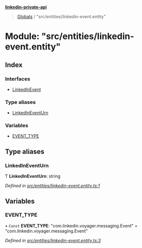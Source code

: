 **[linkedin-private-api](../README.md)**

> [Globals](../globals.md) / "src/entities/linkedin-event.entity"

# Module: "src/entities/linkedin-event.entity"

## Index

### Interfaces

* [LinkedInEvent](../interfaces/_src_entities_linkedin_event_entity_.linkedinevent.md)

### Type aliases

* [LinkedInEventUrn](_src_entities_linkedin_event_entity_.md#linkedineventurn)

### Variables

* [EVENT\_TYPE](_src_entities_linkedin_event_entity_.md#event_type)

## Type aliases

### LinkedInEventUrn

Ƭ  **LinkedInEventUrn**: string

*Defined in [src/entities/linkedin-event.entity.ts:1](https://github.com/elieobeid7/linkedin-private-api/blob/d9248d2/src/entities/linkedin-event.entity.ts#L1)*

## Variables

### EVENT\_TYPE

• `Const` **EVENT\_TYPE**: \"com.linkedin.voyager.messaging.Event\" = "com.linkedin.voyager.messaging.Event"

*Defined in [src/entities/linkedin-event.entity.ts:3](https://github.com/elieobeid7/linkedin-private-api/blob/d9248d2/src/entities/linkedin-event.entity.ts#L3)*

